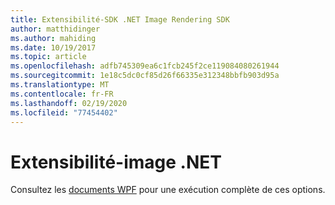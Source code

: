 ```yaml
---
title: Extensibilité-SDK .NET Image Rendering SDK
author: matthidinger
ms.author: mahiding
ms.date: 10/19/2017
ms.topic: article
ms.openlocfilehash: adfb745309ea6c1fcb245f2ce119084080261944
ms.sourcegitcommit: 1e18c5dc0cf85d26f66335e312348bbfb903d95a
ms.translationtype: MT
ms.contentlocale: fr-FR
ms.lasthandoff: 02/19/2020
ms.locfileid: "77454402"
---
```

# <a name="extensibility---net-image"></a>Extensibilité-image .NET

Consultez les [documents WPF](../net-wpf/getting-started.md) pour une exécution complète de ces options.